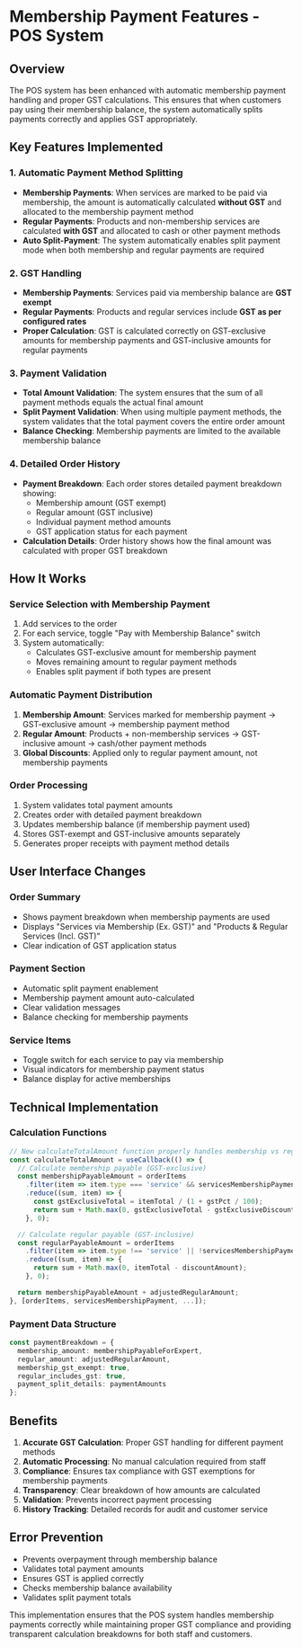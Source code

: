 # Membership Payment Features - POS System

## Overview
The POS system has been enhanced with automatic membership payment handling and proper GST calculations. This ensures that when customers pay using their membership balance, the system automatically splits payments correctly and applies GST appropriately.

## Key Features Implemented

### 1. Automatic Payment Method Splitting
- **Membership Payments**: When services are marked to be paid via membership, the amount is automatically calculated **without GST** and allocated to the membership payment method
- **Regular Payments**: Products and non-membership services are calculated **with GST** and allocated to cash or other payment methods
- **Auto Split-Payment**: The system automatically enables split payment mode when both membership and regular payments are required

### 2. GST Handling
- **Membership Payments**: Services paid via membership balance are **GST exempt**
- **Regular Payments**: Products and regular services include **GST as per configured rates**
- **Proper Calculation**: GST is calculated correctly on GST-exclusive amounts for membership payments and GST-inclusive amounts for regular payments

### 3. Payment Validation
- **Total Amount Validation**: The system ensures that the sum of all payment methods equals the actual final amount
- **Split Payment Validation**: When using multiple payment methods, the system validates that the total payment covers the entire order amount
- **Balance Checking**: Membership payments are limited to the available membership balance

### 4. Detailed Order History
- **Payment Breakdown**: Each order stores detailed payment breakdown showing:
  - Membership amount (GST exempt)
  - Regular amount (GST inclusive)
  - Individual payment method amounts
  - GST application status for each payment
- **Calculation Details**: Order history shows how the final amount was calculated with proper GST breakdown

## How It Works

### Service Selection with Membership Payment
1. Add services to the order
2. For each service, toggle "Pay with Membership Balance" switch
3. System automatically:
   - Calculates GST-exclusive amount for membership payment
   - Moves remaining amount to regular payment methods
   - Enables split payment if both types are present

### Automatic Payment Distribution
1. **Membership Amount**: Services marked for membership payment → GST-exclusive amount → membership payment method
2. **Regular Amount**: Products + non-membership services → GST-inclusive amount → cash/other payment methods
3. **Global Discounts**: Applied only to regular payment amount, not membership payments

### Order Processing
1. System validates total payment amounts
2. Creates order with detailed payment breakdown
3. Updates membership balance (if membership payment used)
4. Stores GST-exempt and GST-inclusive amounts separately
5. Generates proper receipts with payment method details

## User Interface Changes

### Order Summary
- Shows payment breakdown when membership payments are used
- Displays "Services via Membership (Ex. GST)" and "Products & Regular Services (Incl. GST)"
- Clear indication of GST application status

### Payment Section
- Automatic split payment enablement
- Membership payment amount auto-calculated
- Clear validation messages
- Balance checking for membership payments

### Service Items
- Toggle switch for each service to pay via membership
- Visual indicators for membership payment status
- Balance display for active memberships

## Technical Implementation

### Calculation Functions
```typescript
// New calculateTotalAmount function properly handles membership vs regular payments
const calculateTotalAmount = useCallback(() => {
  // Calculate membership payable (GST-exclusive)
  const membershipPayableAmount = orderItems
    .filter(item => item.type === 'service' && servicesMembershipPayment[item.id])
    .reduce((sum, item) => {
      const gstExclusiveTotal = itemTotal / (1 + gstPct / 100);
      return sum + Math.max(0, gstExclusiveTotal - gstExclusiveDiscount);
    }, 0);

  // Calculate regular payable (GST-inclusive)
  const regularPayableAmount = orderItems
    .filter(item => item.type !== 'service' || !servicesMembershipPayment[item.id])
    .reduce((sum, item) => {
      return sum + Math.max(0, itemTotal - discountAmount);
    }, 0);

  return membershipPayableAmount + adjustedRegularAmount;
}, [orderItems, servicesMembershipPayment, ...]);
```

### Payment Data Structure
```typescript
const paymentBreakdown = {
  membership_amount: membershipPayableForExpert,
  regular_amount: adjustedRegularAmount,
  membership_gst_exempt: true,
  regular_includes_gst: true,
  payment_split_details: paymentAmounts
};
```

## Benefits

1. **Accurate GST Calculation**: Proper GST handling for different payment methods
2. **Automatic Processing**: No manual calculation required from staff
3. **Compliance**: Ensures tax compliance with GST exemptions for membership payments
4. **Transparency**: Clear breakdown of how amounts are calculated
5. **Validation**: Prevents incorrect payment processing
6. **History Tracking**: Detailed records for audit and customer service

## Error Prevention

- Prevents overpayment through membership balance
- Validates total payment amounts
- Ensures GST is applied correctly
- Checks membership balance availability
- Validates split payment totals

This implementation ensures that the POS system handles membership payments correctly while maintaining proper GST compliance and providing transparent calculation breakdowns for both staff and customers. 
